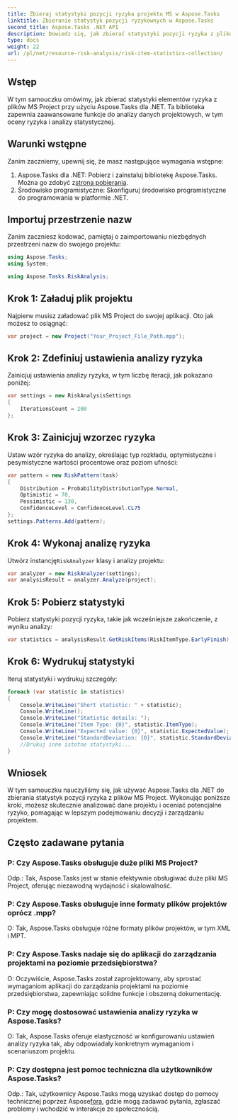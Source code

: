 ```yaml
---
title: Zbieraj statystyki pozycji ryzyka projektu MS w Aspose.Tasks
linktitle: Zbieranie statystyk pozycji ryzykownych w Aspose.Tasks
second_title: Aspose.Tasks .NET API
description: Dowiedz się, jak zbierać statystyki pozycji ryzyka z plików MS Project przy użyciu Aspose.Tasks dla .NET. Zwiększ swoje możliwości zarządzania projektami.
type: docs
weight: 22
url: /pl/net/resource-risk-analysis/risk-item-statistics-collection/
---
```

## Wstęp
W tym samouczku omówimy, jak zbierać statystyki elementów ryzyka z plików MS Project przy użyciu Aspose.Tasks dla .NET. Ta biblioteka zapewnia zaawansowane funkcje do analizy danych projektowych, w tym oceny ryzyka i analizy statystycznej.
## Warunki wstępne
Zanim zaczniemy, upewnij się, że masz następujące wymagania wstępne:
1. Aspose.Tasks dla .NET: Pobierz i zainstaluj bibliotekę Aspose.Tasks. Można go zdobyć z[strona pobierania](https://releases.aspose.com/tasks/net/).
2. Środowisko programistyczne: Skonfiguruj środowisko programistyczne do programowania w platformie .NET.

## Importuj przestrzenie nazw
Zanim zaczniesz kodować, pamiętaj o zaimportowaniu niezbędnych przestrzeni nazw do swojego projektu:
```csharp
using Aspose.Tasks;
using System;

using Aspose.Tasks.RiskAnalysis;

```
## Krok 1: Załaduj plik projektu
Najpierw musisz załadować plik MS Project do swojej aplikacji. Oto jak możesz to osiągnąć:
```csharp
var project = new Project("Your_Project_File_Path.mpp");
```
## Krok 2: Zdefiniuj ustawienia analizy ryzyka
Zainicjuj ustawienia analizy ryzyka, w tym liczbę iteracji, jak pokazano poniżej:
```csharp
var settings = new RiskAnalysisSettings
{
    IterationsCount = 200
};
```
## Krok 3: Zainicjuj wzorzec ryzyka
Ustaw wzór ryzyka do analizy, określając typ rozkładu, optymistyczne i pesymistyczne wartości procentowe oraz poziom ufności:
```csharp
var pattern = new RiskPattern(task)
{
    Distribution = ProbabilityDistributionType.Normal,
    Optimistic = 70,
    Pessimistic = 130,
    ConfidenceLevel = ConfidenceLevel.CL75
};
settings.Patterns.Add(pattern);
```
## Krok 4: Wykonaj analizę ryzyka
 Utwórz instancję`RiskAnalyzer` klasy i analizy projektu:
```csharp
var analyzer = new RiskAnalyzer(settings);
var analysisResult = analyzer.Analyze(project);
```
## Krok 5: Pobierz statystyki
Pobierz statystyki pozycji ryzyka, takie jak wcześniejsze zakończenie, z wyniku analizy:
```csharp
var statistics = analysisResult.GetRiskItems(RiskItemType.EarlyFinish);
```
## Krok 6: Wydrukuj statystyki
Iteruj statystyki i wydrukuj szczegóły:
```csharp
foreach (var statistic in statistics)
{
    Console.WriteLine("Short statistic: " + statistic);
    Console.WriteLine();
    Console.WriteLine("Statistic details: ");
    Console.WriteLine("Item Type: {0}", statistic.ItemType);
    Console.WriteLine("Expected value: {0}", statistic.ExpectedValue);
    Console.WriteLine("StandardDeviation: {0}", statistic.StandardDeviation);
    //Drukuj inne istotne statystyki...
}
```

## Wniosek
W tym samouczku nauczyliśmy się, jak używać Aspose.Tasks dla .NET do zbierania statystyk pozycji ryzyka z plików MS Project. Wykonując poniższe kroki, możesz skutecznie analizować dane projektu i oceniać potencjalne ryzyko, pomagając w lepszym podejmowaniu decyzji i zarządzaniu projektem.

## Często zadawane pytania
### P: Czy Aspose.Tasks obsługuje duże pliki MS Project?
Odp.: Tak, Aspose.Tasks jest w stanie efektywnie obsługiwać duże pliki MS Project, oferując niezawodną wydajność i skalowalność.
### P: Czy Aspose.Tasks obsługuje inne formaty plików projektów oprócz .mpp?
O: Tak, Aspose.Tasks obsługuje różne formaty plików projektów, w tym XML i MPT.
### P: Czy Aspose.Tasks nadaje się do aplikacji do zarządzania projektami na poziomie przedsiębiorstwa?
O: Oczywiście, Aspose.Tasks został zaprojektowany, aby sprostać wymaganiom aplikacji do zarządzania projektami na poziomie przedsiębiorstwa, zapewniając solidne funkcje i obszerną dokumentację.
### P: Czy mogę dostosować ustawienia analizy ryzyka w Aspose.Tasks?
O: Tak, Aspose.Tasks oferuje elastyczność w konfigurowaniu ustawień analizy ryzyka tak, aby odpowiadały konkretnym wymaganiom i scenariuszom projektu.
### P: Czy dostępna jest pomoc techniczna dla użytkowników Aspose.Tasks?
 Odp.: Tak, użytkownicy Aspose.Tasks mogą uzyskać dostęp do pomocy technicznej poprzez Aspose[fora](https://forum.aspose.com/c/tasks/15), gdzie mogą zadawać pytania, zgłaszać problemy i wchodzić w interakcje ze społecznością.